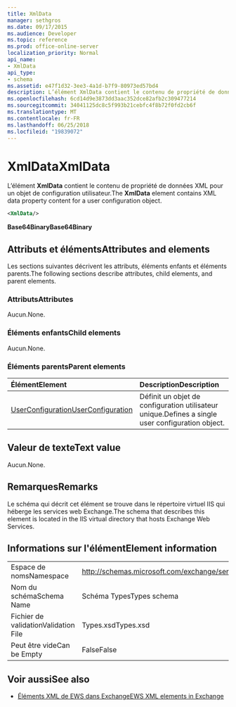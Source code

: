```yaml
---
title: XmlData
manager: sethgros
ms.date: 09/17/2015
ms.audience: Developer
ms.topic: reference
ms.prod: office-online-server
localization_priority: Normal
api_name:
- XmlData
api_type:
- schema
ms.assetid: e47f1d32-3ee3-4a1d-b7f9-80973ed57bd4
description: L’élément XmlData contient le contenu de propriété de données XML pour un objet de configuration utilisateur.
ms.openlocfilehash: 6cd14d9e3873dd3aac352dce82afb2c309477214
ms.sourcegitcommit: 34041125dc8c5f993b21cebfc4f8b72f0fd2cb6f
ms.translationtype: MT
ms.contentlocale: fr-FR
ms.lasthandoff: 06/25/2018
ms.locfileid: "19839072"
---
```

# <a name="xmldata"></a><span data-ttu-id="f9c11-103">XmlData</span><span class="sxs-lookup"><span data-stu-id="f9c11-103">XmlData</span></span>

<span data-ttu-id="f9c11-104">L’élément **XmlData** contient le contenu de propriété de données XML pour un objet de configuration utilisateur.</span><span class="sxs-lookup"><span data-stu-id="f9c11-104">The **XmlData** element contains XML data property content for a user configuration object.</span></span> 
  
```XML
<XmlData/>
```

<span data-ttu-id="f9c11-105">**Base64Binary**</span><span class="sxs-lookup"><span data-stu-id="f9c11-105">**Base64Binary**</span></span>

## <a name="attributes-and-elements"></a><span data-ttu-id="f9c11-106">Attributs et éléments</span><span class="sxs-lookup"><span data-stu-id="f9c11-106">Attributes and elements</span></span>

<span data-ttu-id="f9c11-107">Les sections suivantes décrivent les attributs, éléments enfants et éléments parents.</span><span class="sxs-lookup"><span data-stu-id="f9c11-107">The following sections describe attributes, child elements, and parent elements.</span></span>
  
### <a name="attributes"></a><span data-ttu-id="f9c11-108">Attributs</span><span class="sxs-lookup"><span data-stu-id="f9c11-108">Attributes</span></span>

<span data-ttu-id="f9c11-109">Aucun.</span><span class="sxs-lookup"><span data-stu-id="f9c11-109">None.</span></span>
  
### <a name="child-elements"></a><span data-ttu-id="f9c11-110">Éléments enfants</span><span class="sxs-lookup"><span data-stu-id="f9c11-110">Child elements</span></span>

<span data-ttu-id="f9c11-111">Aucun.</span><span class="sxs-lookup"><span data-stu-id="f9c11-111">None.</span></span>
  
### <a name="parent-elements"></a><span data-ttu-id="f9c11-112">Éléments parents</span><span class="sxs-lookup"><span data-stu-id="f9c11-112">Parent elements</span></span>

|<span data-ttu-id="f9c11-113">**Élément**</span><span class="sxs-lookup"><span data-stu-id="f9c11-113">**Element**</span></span>|<span data-ttu-id="f9c11-114">**Description**</span><span class="sxs-lookup"><span data-stu-id="f9c11-114">**Description**</span></span>|
|:-----|:-----|
|[<span data-ttu-id="f9c11-115">UserConfiguration</span><span class="sxs-lookup"><span data-stu-id="f9c11-115">UserConfiguration</span></span>](userconfiguration.md) <br/> |<span data-ttu-id="f9c11-116">Définit un objet de configuration utilisateur unique.</span><span class="sxs-lookup"><span data-stu-id="f9c11-116">Defines a single user configuration object.</span></span>  <br/> |
   
## <a name="text-value"></a><span data-ttu-id="f9c11-117">Valeur de texte</span><span class="sxs-lookup"><span data-stu-id="f9c11-117">Text value</span></span>

<span data-ttu-id="f9c11-118">Aucun.</span><span class="sxs-lookup"><span data-stu-id="f9c11-118">None.</span></span>
  
## <a name="remarks"></a><span data-ttu-id="f9c11-119">Remarques</span><span class="sxs-lookup"><span data-stu-id="f9c11-119">Remarks</span></span>

<span data-ttu-id="f9c11-120">Le schéma qui décrit cet élément se trouve dans le répertoire virtuel IIS qui héberge les services web Exchange.</span><span class="sxs-lookup"><span data-stu-id="f9c11-120">The schema that describes this element is located in the IIS virtual directory that hosts Exchange Web Services.</span></span>
  
## <a name="element-information"></a><span data-ttu-id="f9c11-121">Informations sur l'élément</span><span class="sxs-lookup"><span data-stu-id="f9c11-121">Element information</span></span>

|||
|:-----|:-----|
|<span data-ttu-id="f9c11-122">Espace de noms</span><span class="sxs-lookup"><span data-stu-id="f9c11-122">Namespace</span></span>  <br/> |http://schemas.microsoft.com/exchange/services/2006/types  <br/> |
|<span data-ttu-id="f9c11-123">Nom du schéma</span><span class="sxs-lookup"><span data-stu-id="f9c11-123">Schema Name</span></span>  <br/> |<span data-ttu-id="f9c11-124">Schéma Types</span><span class="sxs-lookup"><span data-stu-id="f9c11-124">Types schema</span></span>  <br/> |
|<span data-ttu-id="f9c11-125">Fichier de validation</span><span class="sxs-lookup"><span data-stu-id="f9c11-125">Validation File</span></span>  <br/> |<span data-ttu-id="f9c11-126">Types.xsd</span><span class="sxs-lookup"><span data-stu-id="f9c11-126">Types.xsd</span></span>  <br/> |
|<span data-ttu-id="f9c11-127">Peut être vide</span><span class="sxs-lookup"><span data-stu-id="f9c11-127">Can be Empty</span></span>  <br/> |<span data-ttu-id="f9c11-128">False</span><span class="sxs-lookup"><span data-stu-id="f9c11-128">False</span></span>  <br/> |
   
## <a name="see-also"></a><span data-ttu-id="f9c11-129">Voir aussi</span><span class="sxs-lookup"><span data-stu-id="f9c11-129">See also</span></span>

- [<span data-ttu-id="f9c11-130">Éléments XML de EWS dans Exchange</span><span class="sxs-lookup"><span data-stu-id="f9c11-130">EWS XML elements in Exchange</span></span>](ews-xml-elements-in-exchange.md)

